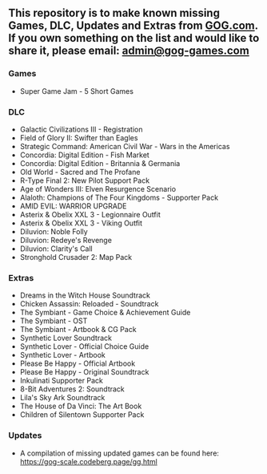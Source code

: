 ## This repository is to make known missing Games, DLC, Updates and Extras from [GOG.com](https://www.gog.com/). If you own something on the list and would like to share it, please email: [admin@gog-games.com](mailto:admin@gog-games.com)

### Games
- Super Game Jam - 5 Short Games

### DLC
- Galactic Civilizations III - Registration
- Field of Glory II: Swifter than Eagles
- Strategic Command: American Civil War - Wars in the Americas
- Concordia: Digital Edition - Fish Market
- Concordia: Digital Edition - Britannia & Germania
- Old World - Sacred and The Profane
- R-Type Final 2: New Pilot Support Pack
- Age of Wonders III: Elven Resurgence Scenario
- Alaloth: Champions of The Four Kingdoms - Supporter Pack
- AMID EVIL: WARRIOR UPGRADE
- Asterix & Obelix XXL 3 - Legionnaire Outfit
- Asterix & Obelix XXL 3 - Viking Outfit
- Diluvion: Noble Folly
- Diluvion: Redeye's Revenge
- Diluvion: Clarity's Call
- Stronghold Crusader 2: Map Pack

### Extras
- Dreams in the Witch House Soundtrack
- Chicken Assassin: Reloaded - Soundtrack
- The Symbiant - Game Choice & Achievement Guide
- The Symbiant - OST
- The Symbiant - Artbook & CG Pack
- Synthetic Lover Soundtrack
- Synthetic Lover - Official Choice Guide
- Synthetic Lover - Artbook
- Please Be Happy - Official Artbook
- Please Be Happy - Original Soundtrack
- Inkulinati Supporter Pack
- 8-Bit Adventures 2: Soundtrack
- Lila's Sky Ark Soundtrack
- The House of Da Vinci: The Art Book
- Children of Silentown Supporter Pack

### Updates
- A compilation of missing updated games can be found here: https://gog-scale.codeberg.page/gg.html
